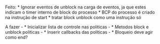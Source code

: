 
Feito:
    * Ignorar eventos de unblock na carga de eventos, ja que estes indicam o timer interno de block do processo
    * BCP do processo é criado na instrução de start
    * tratar block unblock como uma instrução só
    
A fazer 
    - * Inicializar lista de controle nas politicas
    - * Metodos block e unblock politicas
    - * Inserir callbacks das politicas
    - * Bloqueio deve agir como end?

